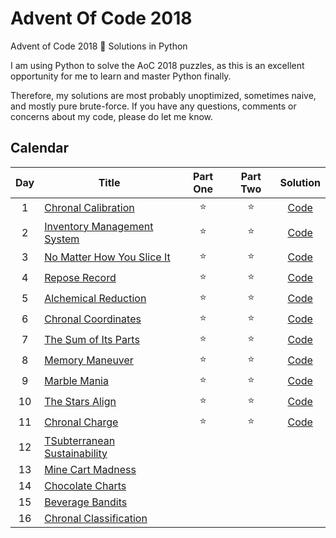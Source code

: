 # Advent Of Code 2018
 Advent of Code 2018 🎄 Solutions in Python

I am using Python to solve the AoC 2018 puzzles, as this is an excellent opportunity for me to learn and master Python finally.

Therefore, my solutions are most probably unoptimized, sometimes naive, and mostly pure brute-force. If you have any questions, comments or concerns about my code, please do let me know.

## Calendar

| Day | Title | Part One | Part Two | Solution |
|:---:|---|:---:|:---:|:---:|
| 1 | [Chronal Calibration](https://adventofcode.com/2018/day/1) | ⭐️ | ⭐️ | [Code](https://github.com/bacinger/AdventOfCode2018/blob/master/day-01.py) |
| 2 | [Inventory Management System](https://adventofcode.com/2018/day/2) | ⭐️ | ⭐️ | [Code](https://github.com/bacinger/AdventOfCode2018/blob/master/day-02.py) |
| 3 | [No Matter How You Slice It](https://adventofcode.com/2018/day/3) | ⭐️ | ⭐️ | [Code](https://github.com/bacinger/AdventOfCode2018/blob/master/day-03.py) |
| 4 | [Repose Record](https://adventofcode.com/2018/day/4) | ⭐️ | ⭐️ | [Code](https://github.com/bacinger/AdventOfCode2018/blob/master/day-04.py) |
| 5 | [Alchemical Reduction](https://adventofcode.com/2018/day/5) | ⭐️ | ⭐️ | [Code](https://github.com/bacinger/AdventOfCode2018/blob/master/day-05.py) |
| 6 | [Chronal Coordinates](https://adventofcode.com/2018/day/6) | ⭐️ | ⭐️ | [Code](https://github.com/bacinger/AdventOfCode2018/blob/master/day-06.py) |
| 7 | [The Sum of Its Parts](https://adventofcode.com/2018/day/7) | ⭐️ | ⭐️ | [Code](https://github.com/bacinger/AdventOfCode2018/blob/master/day-07.py) |
| 8 | [Memory Maneuver](https://adventofcode.com/2018/day/8) | ⭐️ | ⭐️ | [Code](https://github.com/bacinger/AdventOfCode2018/blob/master/day-08.py) |
| 9 | [Marble Mania](https://adventofcode.com/2018/day/9) | ⭐️ | ⭐️ | [Code](https://github.com/bacinger/AdventOfCode2018/blob/master/day-09.py) |
| 10 | [The Stars Align](https://adventofcode.com/2018/day/10) | ⭐️ | ⭐️ | [Code](https://github.com/bacinger/AdventOfCode2018/blob/master/day-10.py) |
| 11 | [Chronal Charge](https://adventofcode.com/2018/day/11) | ⭐️ | ⭐️ | [Code](https://github.com/bacinger/AdventOfCode2018/blob/master/day-11.py) |
| 12 | [TSubterranean Sustainability](https://adventofcode.com/2018/day/12) |  |  |  |
| 13 | [Mine Cart Madness](https://adventofcode.com/2018/day/13) |  |  |  |
| 14 | [Chocolate Charts](https://adventofcode.com/2018/day/14) |  |  |  |
| 15 | [Beverage Bandits](https://adventofcode.com/2018/day/15) |  |  |  |
| 16 | [Chronal Classification](https://adventofcode.com/2018/day/16) |  |  |  |